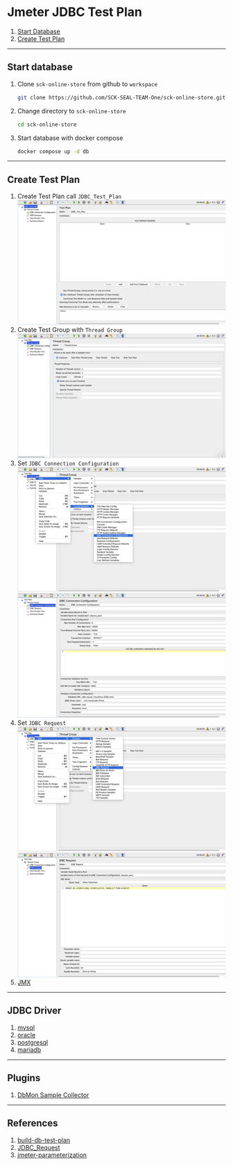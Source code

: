 # Jmeter JDBC Test Plan

1. [Start Database](#start-database)
2. [Create Test Plan](#create-test-plan)

---

## Start database

1. Clone `sck-online-store` from github to `workspace`

   ```sh
   git clone https://github.com/SCK-SEAL-TEAM-One/sck-online-store.git
   ```

2. Change directory to `sck-online-store`

   ```sh
   cd sck-online-store
   ```

3. Start database with docker compose

   ```sh
   docker compose up -d db
   ```

---

## Create Test Plan

1. Create Test Plan call `JDBC_Test_Plan`
   ![test plan](./images/jdbc/01-test-plan.png)
2. Create Test Group with `Thread Group`
   ![add thread group](./images/jdbc/02-thread-group.png)
3. Set `JDBC Connection Configuration`
   ![add jdbc connection configuration](./images/jdbc/03-add-jdbc-connection-configuration.png)
   ![config jdbc connection configuration](./images/jdbc/04-jdbc-connection-configuration.png)
4. Set `JDBC Request`
   ![add jdbc request](./images/jdbc/05-add-jdbc-request.png)
   ![jdbc request](./images/jdbc/06-jdbc-request.png)
5. [JMX](./examples/mysql-jdbc.jmx)

---

## JDBC Driver

1. [mysql](https://downloads.mysql.com/archives/c-j/)
2. [oracle](https://www.oracle.com/th/database/technologies/appdev/jdbc-downloads.html)
3. [postgresql](https://jdbc.postgresql.org/download/)
4. [mariadb](https://mariadb.com/downloads/connectors/connectors-data-access/java8-connector)

---

## Plugins

1. [DbMon Sample Collector](https://jmeter-plugins.org/wiki/DbMon/)

---

## References

1. [build-db-test-plan](https://jmeter.apache.org/usermanual/build-db-test-plan.html)
2. [JDBC_Request](https://jmeter.apache.org/usermanual/component_reference.html#JDBC_Request)
3. [jmeter-parameterization](https://www.blazemeter.com/blog/jmeter-parameterization)
